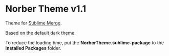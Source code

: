 # Norber Theme v1.1

Theme for [Sublime Merge](https://www.sublimemerge.com).

Based on the default dark theme.

To reduce the loading time, put the **NorberTheme.sublime-package** to the **Installed Packages** folder.
